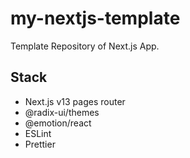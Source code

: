 # my-nextjs-template
Template Repository of Next.js App.

## Stack
- Next.js v13 pages router
- @radix-ui/themes
- @emotion/react
- ESLint
- Prettier
